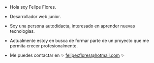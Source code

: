 - Hola soy Felipe Flores.
- Desarrollador web junior.
- Soy una persona autodidacta, interesado en 
aprender nuevas tecnologias.
- Actualmente estoy en busca de formar parte
de un proyecto que me permita crecer profesionalmente.

- Me puedes contactar en ✨ felipexflores@hotmail.com ✨

